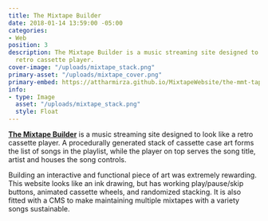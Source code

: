 ```yaml
---
title: The Mixtape Builder
date: 2018-01-14 13:59:00 -05:00
categories:
- Web
position: 3
description: The Mixtape Builder is a music streaming site designed to look like a
  retro cassette player.
cover-image: "/uploads/mixtape_stack.png"
primary-asset: "/uploads/mixtape_cover.png"
primary-embed: https://attharmirza.github.io/MixtapeWebsite/the-mmt-tape
info:
- type: Image
  asset: "/uploads/mixtape_stack.png"
  style: Float
---
```


[**The Mixtape Builder**](https://attharmirza.github.io/MixtapeWebsite/the-mmt-tape) is a music streaming site designed to look like a retro cassette player. A procedurally generated stack of cassette case art forms the list of songs in the playlist, while the player on top serves the song title, artist and houses the song controls.

Building an interactive and functional piece of art was extremely rewarding. This website looks like an ink drawing, but has working play/pause/skip buttons, animated cassette wheels, and randomized stacking. It is also fitted with a CMS to make maintaining multiple mixtapes with a variety songs sustainable.
